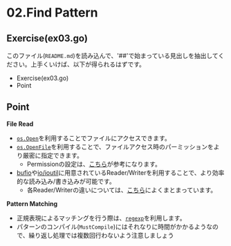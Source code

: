 # 02.Find Pattern

## Exercise(ex03.go)

このファイル(`README.md`)を読み込んで、'##'で始まっている見出しを抽出してください。上手くいけば、以下が得られるはずです。

* Exercise(ex03.go)
* Point

## Point

**File Read**

* [`os.Open`](https://golang.org/pkg/os/#Open)を利用することでファイルにアクセスできます。
* [`os.OpenFile`](https://golang.org/pkg/os/#OpenFile)を利用することで、ファイルアクセス時のパーミッションをより厳密に指定できます。
  * Permissionの設定は、[こちら](http://stackoverflow.com/questions/14249467/os-mkdir-and-os-mkdirall-permission-value)が参考になります。
* [bufio](https://golang.org/pkg/bufio/)や[io/ioutil](https://golang.org/pkg/io/ioutil/)に用意されているReader/Writerを利用することで、より効率的な読み込み/書き込みが可能です。
  * 各Reader/Writerの違いについては、[こちら](http://www.yunabe.jp/docs/golang_io.html)によくまとまっています。

**Pattern Matching**

* 正規表現によるマッチングを行う際は、[`regexp`](https://golang.org/pkg/regexp/)を利用します。
* パターンのコンパイル(`MustCompile`)にはそれなりに時間がかかるようなので、繰り返し処理では複数回行わないよう注意しましょう

